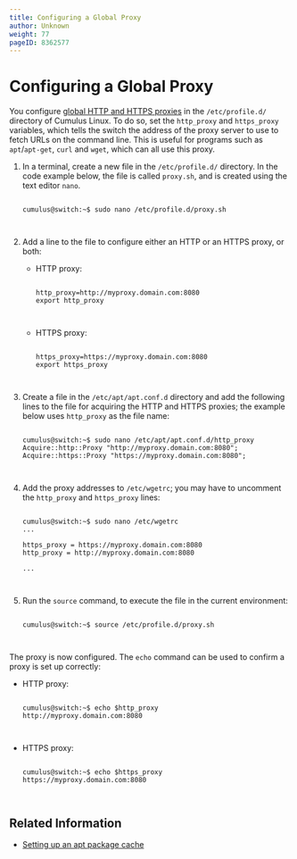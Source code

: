 ```yaml
---
title: Configuring a Global Proxy
author: Unknown
weight: 77
pageID: 8362577
---
```

# Configuring a Global Proxy

You configure [global HTTP and HTTPS
proxies](https://wiki.archlinux.org/index.php/proxy_settings) in the
`/etc/profile.d/` directory of Cumulus Linux. To do so, set the
`http_proxy` and `https_proxy` variables, which tells the switch the
address of the proxy server to use to fetch URLs on the command line.
This is useful for programs such as `apt`/`apt-get`, `curl` and `wget`,
which can all use this proxy.

1.  In a terminal, create a new file in the `/etc/profile.d/` directory.
    In the code example below, the file is called `proxy.sh`, and is
    created using the text editor `nano`.
    
    ``` 
                       
    cumulus@switch:~$ sudo nano /etc/profile.d/proxy.sh
       
        
    ```

2.  Add a line to the file to configure either an HTTP or an HTTPS
    proxy, or both:
    
      - HTTP proxy:
        
        ``` 
                           
        http_proxy=http://myproxy.domain.com:8080
        export http_proxy
           
            
        ```
    
      - HTTPS proxy:
        
        ``` 
                           
        https_proxy=https://myproxy.domain.com:8080
        export https_proxy
           
            
        ```

3.  Create a file in the `/etc/apt/apt.conf.d` directory and add the
    following lines to the file for acquiring the HTTP and HTTPS
    proxies; the example below uses `http_proxy` as the file name:
    
    ``` 
                       
    cumulus@switch:~$ sudo nano /etc/apt/apt.conf.d/http_proxy
    Acquire::http::Proxy "http://myproxy.domain.com:8080";
    Acquire::https::Proxy "https://myproxy.domain.com:8080";
       
        
    ```

4.  Add the proxy addresses to `/etc/wgetrc`; you may have to uncomment
    the `http_proxy` and `https_proxy` lines:
    
    ``` 
                       
    cumulus@switch:~$ sudo nano /etc/wgetrc
    ...
     
    https_proxy = https://myproxy.domain.com:8080
    http_proxy = http://myproxy.domain.com:8080
     
    ...
       
        
    ```

5.  Run the `source` command, to execute the file in the current
    environment:
    
    ``` 
                       
    cumulus@switch:~$ source /etc/profile.d/proxy.sh
       
        
    ```

The proxy is now configured. The `echo` command can be used to confirm a
proxy is set up correctly:

  - HTTP proxy:
    
    ``` 
                       
    cumulus@switch:~$ echo $http_proxy
    http://myproxy.domain.com:8080
       
        
    ```

  - HTTPS proxy:
    
    ``` 
                       
    cumulus@switch:~$ echo $https_proxy
    https://myproxy.domain.com:8080
       
        
    ```

## Related Information

  - [Setting up an apt package
    cache](https://support.cumulusnetworks.com/hc/en-us/articles/232058388-Setting-up-an-apt-Package-Cache)
